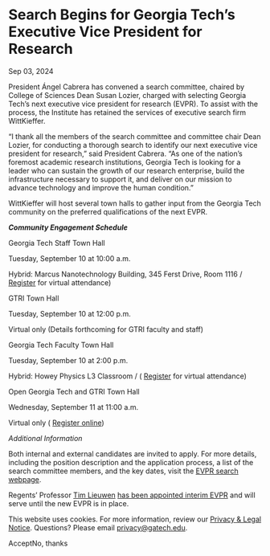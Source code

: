 # Search Begins for Georgia Tech’s Executive Vice President for Research

Sep 03, 2024


President Ángel Cabrera has convened a search committee, chaired by College of Sciences Dean Susan Lozier, charged with selecting Georgia Tech’s next executive vice president for research (EVPR). To assist with the process, the Institute has retained the services of executive search firm WittKieffer.

“I thank all the members of the search committee and committee chair Dean Lozier, for conducting a thorough search to identify our next executive vice president for research,” said President Cabrera. “As one of the nation’s foremost academic research institutions, Georgia Tech is looking for a leader who can sustain the growth of our research enterprise, build the infrastructure necessary to support it, and deliver on our mission to advance technology and improve the human condition.”

WittKieffer will host several town halls to gather input from the Georgia Tech community on the preferred qualifications of the next EVPR.

_**Community Engagement Schedule**_

Georgia Tech Staff Town Hall

Tuesday, September 10 at 10:00 a.m.

Hybrid: Marcus Nanotechnology Building, 345 Ferst Drive, Room 1116 / [Register](https://gatech.zoom.us/meeting/register/tJwkf-qorDkrEt3nlL4g6NLslg7rvNPLimiC) for virtual attendance)

GTRI Town Hall

Tuesday, September 10 at 12:00 p.m.

Virtual only (Details forthcoming for GTRI faculty and staff)

Georgia Tech Faculty Town Hall

Tuesday, September 10 at 2:00 p.m.

Hybrid: Howey Physics L3 Classroom / ( [Register](https://gatech.zoom.us/meeting/register/tJ0rdOivrzMpHtB-9BFNquhLfHZKxDbeRU3J) for virtual attendance)

Open Georgia Tech and GTRI Town Hall

Wednesday, September 11 at 11:00 a.m.

Virtual only ( [Register online](https://gatech.zoom.us/meeting/register/tJItc-6srDouEtGWuoVYZOj3-0MRTLXUoIMF))

_Additional Information_

Both internal and external candidates are invited to apply. For more details, including the position description and the application process, a list of the search committee members, and the key dates, visit the [EVPR search webpage](https://research.gatech.edu/evpr-search).

Regents’ Professor [Tim Lieuwen](https://research.gatech.edu/regents-professor-tim-lieuwen-serve-georgia-techs-interim-evpr) [has been appointed interim EVPR](https://research.gatech.edu/regents-professor-tim-lieuwen-serve-georgia-techs-interim-evpr) and will serve until the new EVPR is in place.

This website uses cookies. For more information, review our [Privacy & Legal Notice](https://www.gatech.edu/privacy). Questions? Please email [privacy@gatech.edu](mailto:privacy@gatech.edu).


AcceptNo, thanks